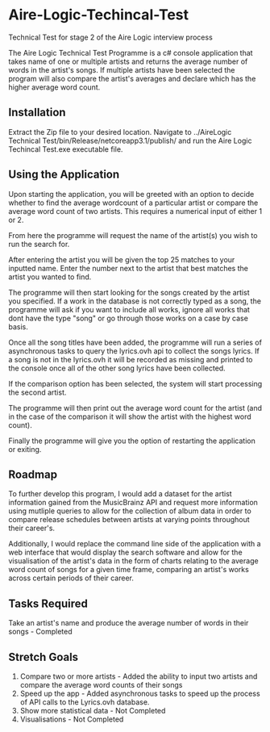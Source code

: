 # Aire-Logic-Techincal-Test
Technical Test for stage 2 of the Aire Logic interview process

The Aire Logic Technical Test Programme is a c# console application that takes name of one or multiple artists
and returns the average number of words in the artist's songs.  If multiple artists have been selected
the program will also compare the artist's averages and declare which has the higher average word count.


## Installation
Extract the Zip file to your desired location. Navigate to ../AireLogic Technical Test/bin/Release/netcoreapp3.1/publish/ and
run the Aire Logic Techincal Test.exe executable file.


## Using the Application
Upon starting the application, you will be greeted with an option to decide whether to find the average wordcount of a particular
artist or compare the average word count of two artists.  This requires a numerical input of either 1 or 2. 

From here the programme will request the name of the artist(s) you wish to run the search for.  

After entering the artist you will be given the top 25 matches to your inputted name.  Enter the number next to the artist that 
best matches the artist you wanted to find.

The programme will then start looking for the songs created by the artist you specified.  If a work in the database is not correctly
typed as a song, the programme will ask if you want to include all works, ignore all works that dont have the type "song" or go through
those works on a case by case basis. 

Once all the song titles have been added, the programme will run a series of asynchronous tasks to query the lyrics.ovh api to collect
the songs lyrics.  If a song is not in the lyrics.ovh it will be recorded as missing and printed to the console once all of the other 
song lyrics have been collected.

If the comparison option has been selected, the system will start processing the second artist.

The programme will then print out the average word count for the artist (and in the case of the comparison it will show the artist with the highest word count).

Finally the programme will give you the option of restarting the application or exiting.


## Roadmap
To further develop this program, I would add a dataset for the artist information gained from the MusicBrainz API
and request more information using mutliple queries to allow for the collection of album data in order to compare 
release schedules between artists at varying points throughout their career's.

Additionally, I would replace the command line side of the application with a web interface that would display the
search software and allow for the visualisation of the artist's data in the form of charts relating to the average 
word count of songs for a given time frame, comparing an artist's works across certain periods of their career.


## Tasks Required
Take an artist's name and produce the average number of words in their songs - Completed


## Stretch Goals
1. Compare two or more artists - Added the ability to input two artists and compare the average word counts of their songs
2. Speed up the app - Added asynchronous tasks to speed up the process of API calls to the Lyrics.ovh database.
3. Show more statistical data - Not Completed
4. Visualisations - Not Completed

